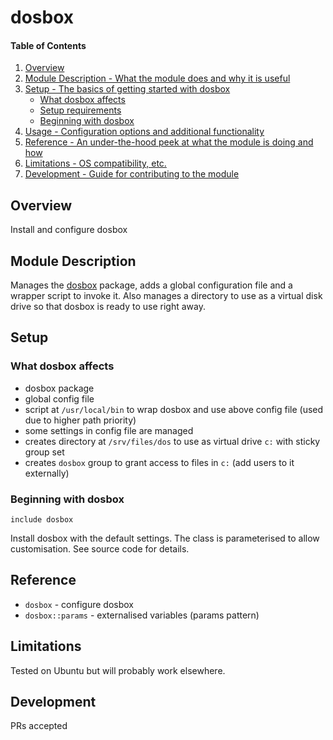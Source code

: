 # dosbox

#### Table of Contents

1. [Overview](#overview)
2. [Module Description - What the module does and why it is useful](#module-description)
3. [Setup - The basics of getting started with dosbox](#setup)
    * [What dosbox affects](#what-dosbox-affects)
    * [Setup requirements](#setup-requirements)
    * [Beginning with dosbox](#beginning-with-dosbox)
4. [Usage - Configuration options and additional functionality](#usage)
5. [Reference - An under-the-hood peek at what the module is doing and how](#reference)
5. [Limitations - OS compatibility, etc.](#limitations)
6. [Development - Guide for contributing to the module](#development)

## Overview

Install and configure dosbox

## Module Description

Manages the [dosbox](http://www.dosbox.com/) package, adds a global configuration file and a wrapper script to invoke it.  Also manages a directory to use as a virtual disk drive so that dosbox is ready to use right away.

## Setup

### What dosbox affects

* dosbox package
* global config file
* script at `/usr/local/bin` to wrap dosbox and use above config file (used due to higher path priority)
* some settings in config file are managed
* creates directory at `/srv/files/dos` to use as virtual drive `c:` with sticky group set
* creates `dosbox` group to grant access to files in `c:` (add users to it externally)


### Beginning with dosbox

```puppet
include dosbox
```

Install dosbox with the default settings.  The class is parameterised to allow customisation.  See source code for details.


## Reference
* `dosbox` - configure dosbox
* `dosbox::params` - externalised variables (params pattern)

## Limitations

Tested on Ubuntu but will probably work elsewhere.

## Development

PRs accepted
